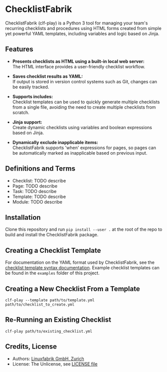 # ChecklistFabrik

ChecklistFabrik (clf-play) is a Python 3 tool for managing your team's recurring checklists and procedures using HTML forms created from simple yet powerful YAML templates, including variables and logic based on Jinja.


## Features

* **Presents checklists as HTML using a built-in local web server:**  
  The HTML interface provides a user-friendly checklist workflow.

* **Saves checklist results as YAML:**  
  If output is stored in version control systems such as Git, changes can be easily tracked.

* **Supports includes:**  
  Checklist templates can be used to quickly generate multiple checklists from a single file, avoiding the need to create multiple checklists from scratch.

* **Jinja support:**  
  Create dynamic checklists using variables and boolean expressions based on Jinja.

* **Dynamically exclude inapplicable items:**  
  ChecklistFabrik supports 'when' expressions for pages, so pages can be automatically marked as inapplicable based on previous input.


## Definitions and Terms

* Checklist: TODO describe
* Page: TODO describe
* Task: TODO describe
* Template: TODO describe
* Module: TODO describe


## Installation

Clone this repository and run `pip install --user .` at the root of the repo to build and install the ChecklistFabrik package.


## Creating a Checklist Template

For documentation on the YAML format used by ChecklistFabrik, see the [checklist template syntax documentation](docs/checklist_syntax.md). Example checklist templates can be found in the `examples` folder of this project.


## Creating a New Checklist From a Template

```shell
clf-play --template path/to/template.yml path/to/checklist_to_create.yml
```


## Re-Running an Existing Checklist

```shell
clf-play path/to/existing_checklist.yml
```


## Credits, License

* Authors: [Linuxfabrik GmbH, Zurich](https://www.linuxfabrik.ch)
* License: The Unlicense, see [LICENSE file](https://unlicense.org/)
